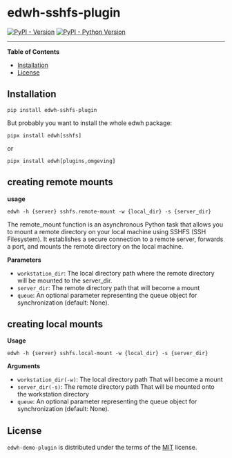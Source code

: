 # edwh-sshfs-plugin

[![PyPI - Version](https://img.shields.io/pypi/v/edwh-sshfs-plugin.svg)](https://pypi.org/project/edwh-sshfs-plugin)
[![PyPI - Python Version](https://img.shields.io/pypi/pyversions/edwh-sshfs-plugin.svg)](https://pypi.org/project/edwh-sshfs-plugin)

-----

**Table of Contents**

- [Installation](#installation)
- [License](#license)

## Installation

```console
pip install edwh-sshfs-plugin
```

But probably you want to install the whole edwh package:

```shell
pipx install edwh[sshfs]
```
or
```shell
pipx install edwh[plugins,omgeving]
```

## creating remote mounts
**usage**
```shell
edwh -h {server} sshfs.remote-mount -w {local_dir} -s {server_dir}
```
The remote_mount function is an asynchronous Python task that allows you to mount a remote directory 
on your local machine using SSHFS (SSH Filesystem). It establishes a secure connection to a remote server, 
forwards a port, and mounts the remote directory on the local machine.

**Parameters**
- `workstation_dir`: The local directory path where the remote directory will be mounted to the server_dir.
- `server_dir`: The remote directory path that will become a mount
- `queue`: An optional parameter representing the queue object for synchronization (default: None).

## creating local mounts
**Usage**
```shell
edwh -h {server} sshfs.local-mount -w {local_dir} -s {server_dir}
```

**Arguments**
- `workstation_dir(-w)`: The local directory path That will become a mount
- `server_dir(-s)`: The remote directory path That will be mounted onto the workstation directory
- `queue`: An optional parameter representing the queue object for synchronization (default: None).

## License

`edwh-demo-plugin` is distributed under the terms of the [MIT](https://spdx.org/licenses/MIT.html) license.
